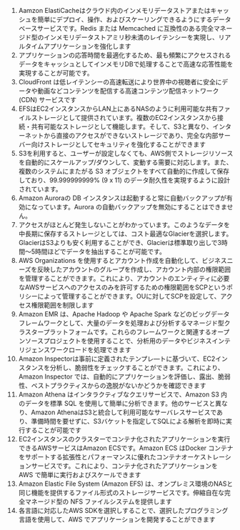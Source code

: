 1. Aamzon ElastiCacheはクラウド内のインメモリデータストアまたはキャッシュを簡単にデプロイ、操作、およびスケーリングできるようにするデータベースサービスです。Redis または Memcached に互換性のある完全マネージド型のインメモリデータストアミリ秒未満のレイテンシーを実現し、リアルタイムアプリケーションを強化します
2. アプリケーションの応答時間を最適化するため、最も頻繁にアクセスされるデータをキャッシュとしてインメモリDBで処理することで高速な応答性能を実現することが可能です。
3. CloudFront は低レイテンシーの高速転送により世界中の視聴者に安全にデータや動画などコンテンツを配信する高速コンテンツ配信ネットワーク (CDN) サービスです
4. EFSはEC2インスタンスからLAN上にあるNASのように利用可能な共有ファイルストレージとして提供されています。複数のEC2インスタンスから接続・共有可能なストレージとして機能します。そして、S3と異なり、インターネットから直接のアクセスができないストレージであり、完全な内部サーバー向けストレージとしてセキュリティを強化することができます
5. S3を利用すると、ユーザーが設定しなくても、AWS側でストレージリソースを自動的にスケールアップ/ダウンして、変動する需要に対応します。また、複数のシステムにまたがる S3 オブジェクトをすべて自動的に作成して保存しており、99.999999999% (9 x 11) のデータ耐久性を実現するように設計されています。
6. Amazon Auroraの DB インスタンスは起動すると常に自動バックアップが有効になっています。Aurora の自動バックアップを無効にすることはできません。
7. アクセスがほとんど発生しないことがわかっています。このようなデータを中長期に保存するストレージとしては、コスト最適なGlacierを選択します。GlacierはS3よりも安く利用することができ、Glacierは標準取り出しで3時間～5時間ほどでデータを抽出することが可能です。
8. AWS Organizations を使用するとアカウント作成を自動化して、ビジネスニーズを反映したアカウントのグループを作成し、アカウント内部の権限範囲を管理することができます。これにより、アカウントのエンティティに必要なAWSサービスへのアクセスのみを許可するための権限範囲をSCPというポリシーによって管理することができます。OUに対してSCPを設定して、アクセス権限範囲を制限します
9. Amazon EMR は、Apache Hadoop や Apache Spark などのビッグデータフレームワークとして、大量のデータを処理および分析するマネージド型クラスタープラットフォームです。これらのフレームワークと関連するオープンソースプロジェクトを使用することで、分析用のデータやビジネスインテリジェンスワークロードを処理できます
10. Amazon Inspectorは事前に定義されたテンプレ―トに基づいて、EC2インスタンスを分析し、脆弱性をチェックすることができます。これにより、Amazon Inspector では、自動的にアプリケーションを評価し、露出、脆弱性、ベストプラクティスからの逸脱がないかどうかを確認できます
11. Amazon Athena はインタラクティブなクエリサービスで、Amazon S3 内のデータを標準 SQL を使用して簡単に分析できます。他のサービスと異なり、Amazon AthenaはS3と統合して利用可能なサーバレスサービスであり、準備時間を要せずに、S3バケットを指定してSQLによる解析を即時に実行することが可能です
12. EC2インスタンスのクラスターでコンテナ化されたアプリケーションを実行できるAWSサービスはAmazon ECSです。Amazon ECS はDocker コンテナをサポートする拡張性とパフォーマンスに優れたコンテナオーケストレーションサービスです。これにより、コンテナ化されたアプリケーションを AWS で簡単に実行およびスケールできます
13. Amazon Elastic File System (Amazon EFS) は、オンプレミス環境のNASと同じ機能を提供するファイル形式のストレージサービスです。伸縮自在な完全マネージド型の NFS ファイルシステムを提供します
14. 各言語に対応したAWS SDKを選択しすることで、選択したプログラミング言語を使用して、AWS でアプリケーションを開発することができます


